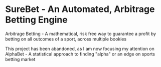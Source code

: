 # SureBet - An Automated, Arbitrage Betting Engine
Arbitrage Betting - A mathematical, risk free way to guarantee a profit by betting on all outcomes of a sport, across multiple bookies

This project has been abandoned, as I am now focusing my attention on AlphaBet - A statistical approach to finding "alpha" or an edge on sports betting market